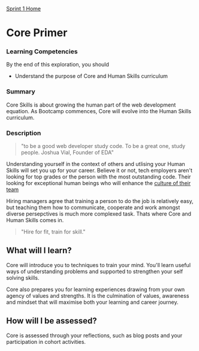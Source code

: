 [Sprint 1 Home](README.md)

# Core Primer

### Learning Competencies
By the end of this exploration, you should

- Understand the purpose of Core and Human Skills curriculum

### Summary

Core Skills is about growing the human part of the web development equation. As Bootcamp commences, Core will evolve into the Human Skills curriculum. 

### Description 

<blockquote>"to be a good web developer study code. To be a great one, study people. Joshua Vial, Founder of EDA"</blockquote> 

Understanding yourself in the context of others and utlising your Human Skills will set you up for your career. Believe it or not, tech employers aren't looking for top grades or the person with the most outstanding code. Their looking for exceptional human beings who will enhance the [culture of their team](https://medium.simppler.com/hire-for-fit-train-for-skill-5c60a41eb7bb)

Hiring managers agree that training a person to do the job is relatively easy, but teaching them how to communicate, cooperate and work amongst diverse persepctives is much more complexed task. Thats where Core and Human Skills comes in. 

<blockquote>"Hire for fit, train for skill."</blockquote> 


## What will I learn?
Core will introduce you to techniques to train your mind. You'll learn useful ways of understanding problems and supported to strengthen your self solving skills. 

Core also prepares you for learning experiences drawing from your own agency of values and strengths. It is the culmination of values, awareness and mindset that will maximise  both your learning and career journey. 

## How will I be assessed?
Core is assessed through your reflections, such as blog posts and your participation in cohort activities.  
